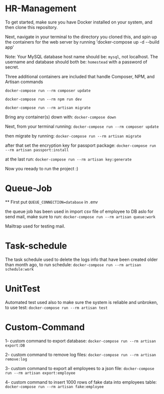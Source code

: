 # HR-Management

To get started, make sure you have Docker installed on your system, and then clone this repository.

Next, navigate in your terminal to the directory you cloned this, and spin up the containers for the web server by running 'docker-compose up -d --build app'

Note: Your MySQL database host name should be: `mysql`, not localhost. The username and database should both be: `homestead` with a password of secret.

Three additional containers are included that handle Composer, NPM, and Artisan commands

`docker-compose run --rm composer update`

`docker-compose run --rm npm run dev`

`docker-compose run --rm artisan migrate`

Bring any container(s) down with: `docker-compose down`


Next, from your terminal running: `docker-compose run --rm composer update`

then migrate by running: `docker-compose run --rm artisan migrate`

after that set the encryption key for passport package: `docker-compose run --rm artisan passport:install`

at the last run:  `docker-compose run --rm artisan key:generate`

Now you reeady to run the project :)

# Queue-Job
** First put `QUEUE_CONNECTION=database` in .env

the queue job has been used in import csv file of employee to DB aslo for send mail, make sure to run: `docker-compose run --rm artisan queue:work`

Mailtrap used for testing mail.


# Task-schedule
The task schedule used to delete the logs info that have been created older than month ago, to run schedule: `docker-compose run --rm artisan schedule:work`

# UnitTest
Automated test used also to make sure the system is reliable and unbroken, to use test: `docker-compose run --rm artisan test`

# Custom-Command
1- custom command to export database: `docker-compose run --rm artisan export:DB`

2- custom command to remove log files: `docker-compose run --rm artisan remove:log`

3- custom command to export all employees to a json file: `docker-compose run --rm artisan export:employee`

4- custom command to insert 1000 rows of fake data into employees table: `docker-compose run --rm artisan fake:employee`
